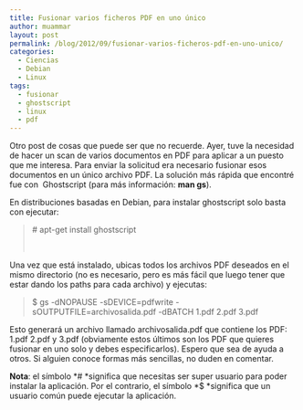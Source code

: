 ```yaml
---
title: Fusionar varios ficheros PDF en uno único
author: muammar
layout: post
permalink: /blog/2012/09/fusionar-varios-ficheros-pdf-en-uno-unico/
categories:
  - Ciencias
  - Debian
  - Linux
tags:
  - fusionar
  - ghostscript
  - linux
  - pdf
---
```

Otro post de cosas que puede ser que no recuerde. Ayer, tuve la necesidad de hacer un scan de varios documentos en PDF para aplicar a un puesto que me interesa. Para enviar la solicitud era necesario fusionar esos documentos en un único archivo PDF. La solución más rápida que encontré fue con  Ghostscript (para más información: **man gs**).

En distribuciones basadas en Debian, para instalar ghostscript solo basta con ejecutar:

> \# apt-get install ghostscript
> 
> &nbsp;

Una vez que está instalado, ubicas todos los archivos PDF deseados en el mismo directorio (no es necesario, pero es más fácil que luego tener que estar dando los paths para cada archivo) y ejecutas:

> $ gs -dNOPAUSE -sDEVICE=pdfwrite -sOUTPUTFILE=archivosalida.pdf -dBATCH 1.pdf 2.pdf 3.pdf

Esto generará un archivo llamado archivosalida.pdf que contiene los PDF: 1.pdf 2.pdf y 3.pdf (obviamente estos últimos son los PDF que quieres fusionar en uno solo y debes especificarlos). Espero que sea de ayuda a otros. Si alguien conoce formas más sencillas, no duden en comentar.

**Nota**: el símbolo *# *significa que necesitas ser super usuario para poder instalar la aplicación. Por el contrario, el símbolo *$ *significa que un usuario común puede ejecutar la aplicación.

&nbsp;